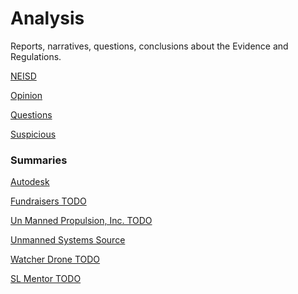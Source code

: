 # Analysis 
Reports, narratives, questions, conclusions about the Evidence and Regulations.

[NEISD](https://oakstreetfalls.github.io/Analysis/NEISD)

[Opinion](https://oakstreetfalls.github.io/Analysis/Opinion)

[Questions](https://oakstreetfalls.github.io/Analysis/ThingsThatMakeYouGoHmmm)

[Suspicious](https://oakstreetfalls.github.io/Analysis/Suspicious)

### Summaries
[Autodesk](https://oakstreetfalls.github.io/Analysis/Autodesk/Autodesk)

[Fundraisers TODO](https://oakstreetfalls.github.io/Analysis/Fundraisers/Fundraisers)

[Un Manned Propulsion, Inc. TODO](https://oakstreetfalls.github.io/Analysis/UMP/UMP)

[Unmanned Systems Source](https://oakstreetfalls.github.io/Analysis/USS/USS)

[Watcher Drone TODO]()

[SL Mentor TODO]()
